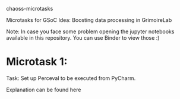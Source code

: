 chaoss-microtasks 

Microtasks for GSoC Idea: Boosting data processing in GrimoireLab

Note: In case you face some problem opening the jupyter notebooks available in this repository. You can use Binder to view those :)

# Microtask 1:

Task: Set up Perceval to be executed from PyCharm. 

Explanation can be found here
